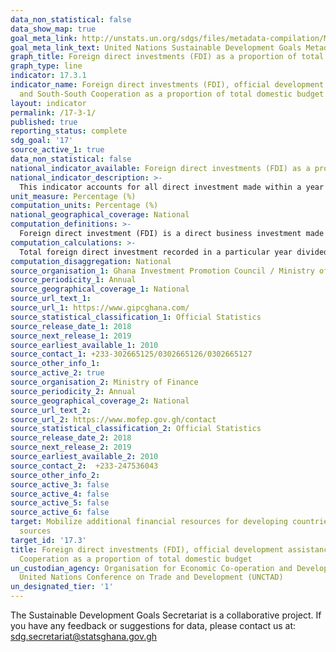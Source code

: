 ```yaml
---
data_non_statistical: false
data_show_map: true
goal_meta_link: http://unstats.un.org/sdgs/files/metadata-compilation/Metadata-Goal-17.pdf
goal_meta_link_text: United Nations Sustainable Development Goals Metadata (pdf 468kB)
graph_title: Foreign direct investments (FDI) as a proportion of total domestic budget
graph_type: line
indicator: 17.3.1
indicator_name: Foreign direct investments (FDI), official development assistance
  and South-South Cooperation as a proportion of total domestic budget
layout: indicator
permalink: /17-3-1/
published: true
reporting_status: complete
sdg_goal: '17'
source_active_1: true
data_non_statistical: false
national_indicator_available: Foreign direct investments (FDI) as a proportion of total domestic budget.
national_indicator_description: >- 
  This indicator accounts for all direct investment made within a year by foreign companies or individuals in irrespective of sector of economy for business interests, which is then expressed as a percentage of total government expenditure.
unit_measure: Percentage (%)
computation_units: Percentage (%)
national_geographical_coverage: National
computation_definitions: >-
  Foreign direct investment (FDI) is a direct business investment made in a country by a company or individual of another country. The objective of these investments may either be to establish a business operations or acquiring business assets in that country.
computation_calculations: >- 
  Total foreign direct investment recorded in a particular year divided by total government expenditure of that same year and multiplied by 100
computation_disaggregation: National
source_organisation_1: Ghana Investment Promotion Council / Ministry of Finance
source_periodicity_1: Annual 
source_geographical_coverage_1: National
source_url_text_1: 
source_url_1: https://www.gipcghana.com/
source_statistical_classification_1: Official Statistics
source_release_date_1: 2018
source_next_release_1: 2019
source_earliest_available_1: 2010
source_contact_1: +233-302665125/0302665126/0302665127
source_other_info_1:
source_active_2: true
source_organisation_2: Ministry of Finance
source_periodicity_2: Annual 
source_geographical_coverage_2: National
source_url_text_2: 
source_url_2: https://www.mofep.gov.gh/contact
source_statistical_classification_2: Official Statistics
source_release_date_2: 2018
source_next_release_2: 2019
source_earliest_available_2: 2010
source_contact_2:  +233-247536043
source_other_info_2:
source_active_3: false
source_active_4: false
source_active_5: false
source_active_6: false
target: Mobilize additional financial resources for developing countries from multiple
  sources
target_id: '17.3'
title: Foreign direct investments (FDI), official development assistance and South-South
  Cooperation as a proportion of total domestic budget
un_custodian_agency: Organisation for Economic Co-operation and Development (OECD),
  United Nations Conference on Trade and Development (UNCTAD)
un_designated_tier: '1'
---
```


The Sustainable Development Goals Secretariat is a collaborative project. If you have any feedback or suggestions for data, please contact us at: sdg.secretariat@statsghana.gov.gh
